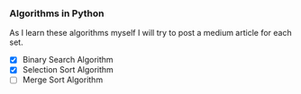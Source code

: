 ### Algorithms in Python
As I learn these algorithms myself I will try to post a medium article for each set.  


- [x] Binary Search Algorithm
- [x] Selection Sort Algorithm
- [ ] Merge Sort Algorithm
